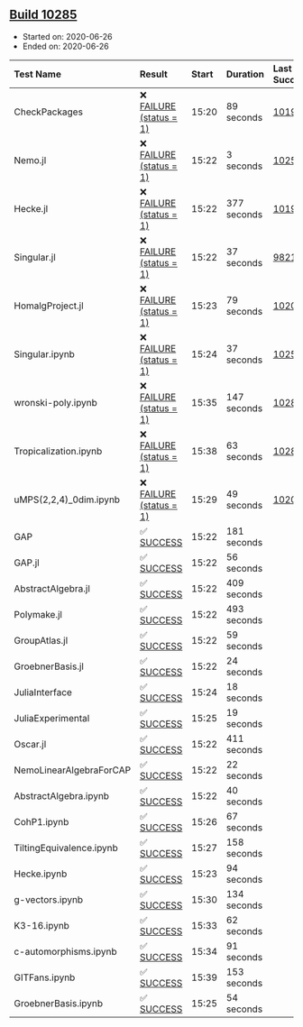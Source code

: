 ## [Build 10285](https://oscarci.mathematik.uni-kl.de/job/oscar/10285/)

* Started on: 2020-06-26
* Ended on: 2020-06-26

| Test Name    | Result | Start | Duration | Last Success | First Failure |
|:-------------|:-------|:------|:---------|:-------------|:--------------|
| CheckPackages | ❌ [FAILURE (status = 1)](https://oscarci.mathematik.uni-kl.de/job/oscar/10285/artifact/logs/build-10285/CheckPackages.log) | 15:20 | 89 seconds | [10197](https://oscarci.mathematik.uni-kl.de/job/oscar/10197/) | [10198](https://oscarci.mathematik.uni-kl.de/job/oscar/10198/) |
| Nemo.jl | ❌ [FAILURE (status = 1)](https://oscarci.mathematik.uni-kl.de/job/oscar/10285/artifact/logs/build-10285/Nemo.jl.log) | 15:22 | 3 seconds | [10252](https://oscarci.mathematik.uni-kl.de/job/oscar/10252/) | [10253](https://oscarci.mathematik.uni-kl.de/job/oscar/10253/) |
| Hecke.jl | ❌ [FAILURE (status = 1)](https://oscarci.mathematik.uni-kl.de/job/oscar/10285/artifact/logs/build-10285/Hecke.jl.log) | 15:22 | 377 seconds | [10197](https://oscarci.mathematik.uni-kl.de/job/oscar/10197/) | [10198](https://oscarci.mathematik.uni-kl.de/job/oscar/10198/) |
| Singular.jl | ❌ [FAILURE (status = 1)](https://oscarci.mathematik.uni-kl.de/job/oscar/10285/artifact/logs/build-10285/Singular.jl.log) | 15:22 | 37 seconds | [9821](https://oscarci.mathematik.uni-kl.de/job/oscar/9821/) | [9822](https://oscarci.mathematik.uni-kl.de/job/oscar/9822/) |
| HomalgProject.jl | ❌ [FAILURE (status = 1)](https://oscarci.mathematik.uni-kl.de/job/oscar/10285/artifact/logs/build-10285/HomalgProject.jl.log) | 15:23 | 79 seconds | [10209](https://oscarci.mathematik.uni-kl.de/job/oscar/10209/) | [10210](https://oscarci.mathematik.uni-kl.de/job/oscar/10210/) |
| Singular.ipynb | ❌ [FAILURE (status = 1)](https://oscarci.mathematik.uni-kl.de/job/oscar/10285/artifact/logs/build-10285/Singular.ipynb.log) | 15:24 | 37 seconds | [10252](https://oscarci.mathematik.uni-kl.de/job/oscar/10252/) | [10253](https://oscarci.mathematik.uni-kl.de/job/oscar/10253/) |
| wronski-poly.ipynb | ❌ [FAILURE (status = 1)](https://oscarci.mathematik.uni-kl.de/job/oscar/10285/artifact/logs/build-10285/wronski-poly.ipynb.log) | 15:35 | 147 seconds | [10284](https://oscarci.mathematik.uni-kl.de/job/oscar/10284/) | [10285](https://oscarci.mathematik.uni-kl.de/job/oscar/10285/) |
| Tropicalization.ipynb | ❌ [FAILURE (status = 1)](https://oscarci.mathematik.uni-kl.de/job/oscar/10285/artifact/logs/build-10285/Tropicalization.ipynb.log) | 15:38 | 63 seconds | [10283](https://oscarci.mathematik.uni-kl.de/job/oscar/10283/) | [10284](https://oscarci.mathematik.uni-kl.de/job/oscar/10284/) |
| uMPS(2,2,4)_0dim.ipynb | ❌ [FAILURE (status = 1)](https://oscarci.mathematik.uni-kl.de/job/oscar/10285/artifact/logs/build-10285/uMPS-2-2-4-_0dim.ipynb.log) | 15:29 | 49 seconds | [10209](https://oscarci.mathematik.uni-kl.de/job/oscar/10209/) | [10210](https://oscarci.mathematik.uni-kl.de/job/oscar/10210/) |
| GAP | ✅ [SUCCESS](https://oscarci.mathematik.uni-kl.de/job/oscar/10285/artifact/logs/build-10285/GAP.log) | 15:22 | 181 seconds |  |  |
| GAP.jl | ✅ [SUCCESS](https://oscarci.mathematik.uni-kl.de/job/oscar/10285/artifact/logs/build-10285/GAP.jl.log) | 15:22 | 56 seconds |  |  |
| AbstractAlgebra.jl | ✅ [SUCCESS](https://oscarci.mathematik.uni-kl.de/job/oscar/10285/artifact/logs/build-10285/AbstractAlgebra.jl.log) | 15:22 | 409 seconds |  |  |
| Polymake.jl | ✅ [SUCCESS](https://oscarci.mathematik.uni-kl.de/job/oscar/10285/artifact/logs/build-10285/Polymake.jl.log) | 15:22 | 493 seconds |  |  |
| GroupAtlas.jl | ✅ [SUCCESS](https://oscarci.mathematik.uni-kl.de/job/oscar/10285/artifact/logs/build-10285/GroupAtlas.jl.log) | 15:22 | 59 seconds |  |  |
| GroebnerBasis.jl | ✅ [SUCCESS](https://oscarci.mathematik.uni-kl.de/job/oscar/10285/artifact/logs/build-10285/GroebnerBasis.jl.log) | 15:22 | 24 seconds |  |  |
| JuliaInterface | ✅ [SUCCESS](https://oscarci.mathematik.uni-kl.de/job/oscar/10285/artifact/logs/build-10285/JuliaInterface.log) | 15:24 | 18 seconds |  |  |
| JuliaExperimental | ✅ [SUCCESS](https://oscarci.mathematik.uni-kl.de/job/oscar/10285/artifact/logs/build-10285/JuliaExperimental.log) | 15:25 | 19 seconds |  |  |
| Oscar.jl | ✅ [SUCCESS](https://oscarci.mathematik.uni-kl.de/job/oscar/10285/artifact/logs/build-10285/Oscar.jl.log) | 15:22 | 411 seconds |  |  |
| NemoLinearAlgebraForCAP | ✅ [SUCCESS](https://oscarci.mathematik.uni-kl.de/job/oscar/10285/artifact/logs/build-10285/NemoLinearAlgebraForCAP.log) | 15:22 | 22 seconds |  |  |
| AbstractAlgebra.ipynb | ✅ [SUCCESS](https://oscarci.mathematik.uni-kl.de/job/oscar/10285/artifact/logs/build-10285/AbstractAlgebra.ipynb.log) | 15:22 | 40 seconds |  |  |
| CohP1.ipynb | ✅ [SUCCESS](https://oscarci.mathematik.uni-kl.de/job/oscar/10285/artifact/logs/build-10285/CohP1.ipynb.log) | 15:26 | 67 seconds |  |  |
| TiltingEquivalence.ipynb | ✅ [SUCCESS](https://oscarci.mathematik.uni-kl.de/job/oscar/10285/artifact/logs/build-10285/TiltingEquivalence.ipynb.log) | 15:27 | 158 seconds |  |  |
| Hecke.ipynb | ✅ [SUCCESS](https://oscarci.mathematik.uni-kl.de/job/oscar/10285/artifact/logs/build-10285/Hecke.ipynb.log) | 15:23 | 94 seconds |  |  |
| g-vectors.ipynb | ✅ [SUCCESS](https://oscarci.mathematik.uni-kl.de/job/oscar/10285/artifact/logs/build-10285/g-vectors.ipynb.log) | 15:30 | 134 seconds |  |  |
| K3-16.ipynb | ✅ [SUCCESS](https://oscarci.mathematik.uni-kl.de/job/oscar/10285/artifact/logs/build-10285/K3-16.ipynb.log) | 15:33 | 62 seconds |  |  |
| c-automorphisms.ipynb | ✅ [SUCCESS](https://oscarci.mathematik.uni-kl.de/job/oscar/10285/artifact/logs/build-10285/c-automorphisms.ipynb.log) | 15:34 | 91 seconds |  |  |
| GITFans.ipynb | ✅ [SUCCESS](https://oscarci.mathematik.uni-kl.de/job/oscar/10285/artifact/logs/build-10285/GITFans.ipynb.log) | 15:39 | 153 seconds |  |  |
| GroebnerBasis.ipynb | ✅ [SUCCESS](https://oscarci.mathematik.uni-kl.de/job/oscar/10285/artifact/logs/build-10285/GroebnerBasis.ipynb.log) | 15:25 | 54 seconds |  |  |
